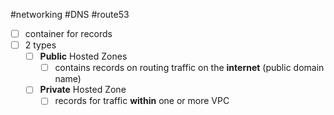 #networking #DNS #route53

- [ ] container for records
- [ ] 2 types
	- [ ] **Public** Hosted Zones
		- [ ] contains records on routing traffic on the **internet** (public domain name)
	- [ ] **Private** Hosted Zone
		- [ ] records for traffic **within** one or more VPC 